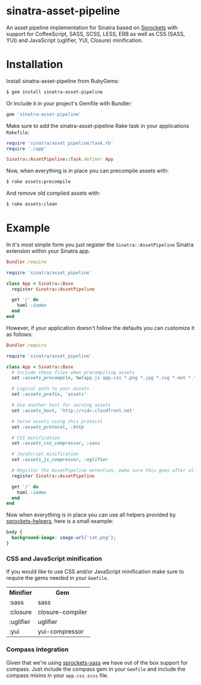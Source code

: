 # sinatra-asset-pipeline

An asset pipeline implementation for Sinatra based on [Sprockets](https://github.com/sstephenson/sprockets) with support for CoffeeScript, SASS, SCSS, LESS, ERB as well as CSS (SASS, YUI) and JavaScript (uglifier, YUI, Closure) minification.

# Installation

Install sinatra-asset-pipeline from RubyGems:

```bash
$ gem install sinatra-asset-pipeline
```

Or include it in your project's Gemfile with Bundler:

```ruby
gem 'sinatra-asset-pipeline'
```

Make sure to add the sinatra-asset-pipeline Rake task in your applications `Rakefile`:

```ruby
require 'sinatra/asset_pipeline/task.rb'
require './app'

Sinatra::AssetPipeline::Task.define! App
```

Now, when everything is in place you can precompile assets with:

```bash
$ rake assets:precompile
```

And remove old compiled assets with:

```bash
$ rake assets:clean
```

# Example

In it's most simple form you just register the `Sinatra::AssetPipeline` Sinatra extension within your Sinatra app.

```ruby
Bundler.require

require 'sinatra/asset_pipeline'

class App < Sinatra::Base
  register Sinatra::AssetPipeline

  get '/' do
    haml :index
  end
end
```

However, if your application doesn't follow the defaults you can customize it as follows:

```ruby
Bundler.require

require 'sinatra/asset_pipeline'

class App < Sinatra::Base
  # Include these files when precompiling assets
  set :assets_precompile, %w(app.js app.css *.png *.jpg *.svg *.eot *.ttf *.woff)

  # Logical path to your assets
  set :assets_prefix, 'assets'

  # Use another host for serving assets
  set :assets_host, 'http://<id>.cloudfront.net'

  # Serve assets using this protocol
  set :assets_protocol, :http

  # CSS minification
  set :assets_css_compressor, :sass

  # JavaScript minification
  set :assets_js_compressor, :uglifier

  # Register the AssetPipeline extention, make sure this goes after all customization
  register Sinatra::AssetPipeline

  get '/' do
    haml :index
  end
end
```

Now when everything is in place you can use all helpers provided by [sprockets-helpers](https://github.com/petebrowne/sprockets-helpers), here is a small example:

```scss
body {
  background-image: image-url('cat.png');
}
```

### CSS and JavaScript minification

If you would like to use CSS and/or JavaScript minification make sure to require the gems needed in your `Gemfile`.

<table>
  <tr>
    <th>Minifier</th>
    <th>Gem</th>
  </tr>
  <tr>
    <td>:sass</td>
    <td>sass</td>
  </tr>
  <tr>
    <td>:closure</td>
    <td>closure-compiler</td>
  </tr>
  <tr>
    <td>:uglifier</td>
    <td>uglifier</td>
  </tr>
  <tr>
    <td>:yui</td>
    <td>yui-compressor</td>
  </tr>
</table>

### Compass integration

Given that we're using [sprockets-sass](https://github.com/petebrowne/sprockets-sass) we have out of the box support for compass. Just include the compass gem in your `Gemfile` and include the compass mixins in your `app.css.scss` file.

